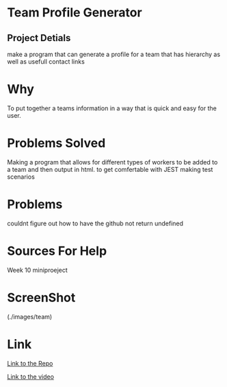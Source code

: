 # Team Profile Generator

## Project Detials
make a program that can generate a profile for a team that has hierarchy as well as usefull contact links

# Why
To put together a teams information in a way that is quick and easy for the user.

# Problems Solved
Making a program that allows for different types of workers to be added to a team and then output in html. to get comfertable with JEST making test scenarios

# Problems
couldnt figure out how to have the github not return undefined 

# Sources For Help
Week 10 miniproeject

 
# ScreenShot
(./images/team)


# Link
[Link to the Repo](https://github.com/BCole37/Team-profile-Generator)

[Link to the video](https://watch.screencastify.com/v/RS04kgdgZw7YxwftrDxC)

